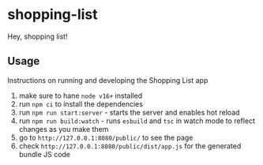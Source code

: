 # shopping-list

Hey, shopping list!

## Usage

Instructions on running and developing the Shopping List app

1. make sure to hane `node v16+` installed
2. run `npm ci` to install the dependencies
3. run `npm run start:server` - starts the server and enables hot reload
4. run `npm run build:watch` - runs `esbuild` and `tsc` in watch mode to reflect changes as you make them
5. go to `http://127.0.0.1:8080/public/` to see the page
6. check `http://127.0.0.1:8080/public/dist/app.js` for the generated bundle JS code
